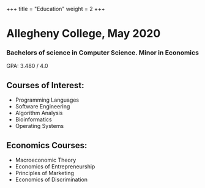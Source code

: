+++
title = "Education"
weight = 2
+++

# Allegheny College, May 2020<br/>

### Bachelors of science in Computer Science. Minor in Economics<br/>
GPA: 3.480 / 4.0  <br/>

## Courses of Interest:<br/>
- Programming Languages<br/>
- Software Engineering<br/>
- Algorithm Analysis<br/>
- Bioinformatics<br/>
- Operating Systems<br/>

## Economics Courses:<br/>
- Macroeconomic Theory<br/>
- Economics of Entrepreneurship<br/>
- Principles of Marketing<br/>
- Economics of Discrimination<br/>

